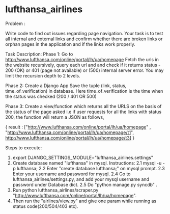 # lufthansa_airlines
Problem :

Write code to find out issues regarding page navigation. Your task is to test all internal and external links and confirm whether there are broken links or orphan pages in the application and if the links work properly.

 

Task Description:
  Phase 1:
     Go to http://www.lufthansa.com/online/portal/lh/ua/homepage
    Fetch the urls in the website recursively, query each url and and check if it returns status - 200 (OK) or 401 (page not available) or (500) internal server error.
    You may limit the recursion depth to 2 levels.

Phase 2:
    Create a Django App
    Save the tuple (link, status, time_of_verification) in database. Here time_of_verification is the time when the status was checked (200 / 401 OR 500)

Phase 3:
    Create a view/function  which returns all the URLS on the basis of the status of the page asked  i.e if user requests for all the links with status 200, the function will return a JSON as follows,

  { result : ["http://www.lufthansa.com/online/portal/lh/ua/homepage" , "http://www.lufthansa.com/online/portal/lh/ua/homepage/t1", http://www.lufthansa.com/online/portal/lh/ua/homepage/t3] }
  
  
  
  Steps to execute:
  
  1. export DJANGO_SETTINGS_MODULE="lufthansa_airlines.settings"
  2. Create database named "lufthansa" in mysql. Instructions:
     2.1 mysql -u -p lufthansa; 
     2.2 Enter "create database lufthansa;" on mysql prompt.
     2.3 Enter your username and password for mysql.
     2.4 Go to lufthansa_airlines/settings.py, and add your mysql username and password under Database dict.
     2.5 Do "python manage.py syncdb" .
  3. Run python lufthansa_airlines/scraper.py "http://www.lufthansa.com/online/portal/lh/ua/homepage".
  4. Then run the "airlines/view.py" and give one param while running as status code(200/504/403 etc).
